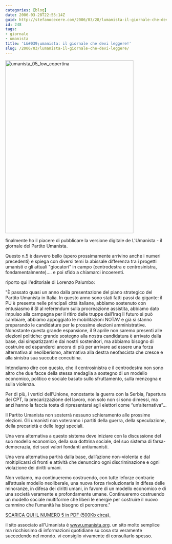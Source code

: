 ```yaml
---
categories: [blog]
date: 2006-03-28T22:55:14Z
guid: http://stefanocecere.com/2006/03/28/lumanista-il-giornale-che-devi-leggere/
id: 248
tags:
- giornale
- umanista
title: 'L&#039;umanista: il giornale che devi leggere!'
slug: /2006/03/lumanista-il-giornale-che-devi-leggere/
---
```


[<img class="alignnone size-full wp-image-5480" alt="umanista_05_low_copertina" src="http://stefanocecere.com/wp-content/uploads/sites/3/2006/03/umanista_05_low_copertina.jpg" width="400" height="538" srcset="http://stefanocecere.com/wp-content/uploads/sites/3/2006/03/umanista_05_low_copertina.jpg 400w, http://stefanocecere.com/wp-content/uploads/sites/3/2006/03/umanista_05_low_copertina-223x300.jpg 223w" sizes="(max-width: 400px) 100vw, 400px" />](http://stefanocecere.com/wp-content/uploads/sites/3/2006/03/umanista_05_low.pdf)

finalmente ho il piacere di pubblicare la versione digitale de L'Umanista - il giornale del Partito Umanista.
  
Questo n.5 è davvero bello (spero prossimamente arrivino anche i numeri precedenti) e spiega con diversi temi la abissale differenza tra i progetti umanisti e gli attuali "giocatori" in campo (centrodestra e centrosinistra, fondamentalmente)…. e poi sfido a chiamarci incoerenti.

riporto qui l'editoriale di Lorenzo Palumbo:
  
"È passato quasi un anno dalla presentazione del piano strategico del Partito Umanista in Italia. In questo anno sono stati fatti passi da gigante: il PU è presente nelle principali città italiane, abbiamo sostenuto con entusiasmo il SI al referendum sulla procreazione assistita, abbiamo dato impulso alla campagna per il ritiro delle truppe dall’Iraq Il futuro si può cambiare, abbiamo appoggiato le mobilitazioni NOTAV e già si stanno preparando le candidature per le prossime elezioni amministrative. Nonostante questa grande espansione, il 9 aprile non saremo presenti alle elezioni politiche: grande sostegno alla nostra candidatura è arrivato dalla base, dai simpatizzanti e dai nostri sostenitori, ma abbiamo bisogno di costruire ed espanderci ancora di più per arrivare ad essere una forza alternativa al neoliberismo, alternativa alla destra neofascista che cresce e alla sinistra sua succube concubina.
  
Intendiamo dire con questo, che il centrosinistra e il centrodestra non sono altro che due facce della stessa medaglia a sostegno di un modello economico, politico e sociale basato sullo sfruttamento, sulla menzogna e sulla violenza.
  
Per di più, i vertici dell’Unione, nonostante la guerra con la Serbia, l’apertura dei CPT, la precarizzazione del lavoro, non solo non si sono dimessi, ma anzi hanno la faccia tosta di ripresentarsi agli elettori come “un’alternativa”…
  
Il Partito Umanista non sosterrà nessuno schieramento alle prossime elezioni. Gli umanisti non voteranno i partiti della guerra, della speculazione, della precarietà e delle leggi speciali.
  
Una vera alternativa a questo sistema deve iniziare con la discussione del suo modello economico, della sua dottrina sociale, del suo sistema di farsa-democrazia, dei suoi valori fondanti antiumanisti.
  
Una vera alternativa partirà dalla base, dall’azione non-violenta e dal moltiplicarsi di fronti e attività che denuncino ogni discriminazione e ogni violazione dei diritti umani.
  
Non votiamo, ma continueremo costruendo, con tutte leforze contrarie all’attuale modello neoliberale, una nuova forza rivoluzionaria in difesa delle minoranze, in difesa dei diritti umani, in favore di un modello economico e di una società veramente e profondamente umane. Continueremo costruendo un modello sociale multiforme che liberi le energie per costruire il nuovo cammino che l’umanità ha bisogno di percorrere."

[SCARICA QUI IL NUMERO 5 in PDF (500Kb circa).](/wp-content/umanista_05_low.pdf "")
  
il sito associato all'Umanista è <a href="www.umanista.org" target="_blank">www.umanista.org</a>. un sito molto semplice ma ricchissimo di informazioni quotidiane su cosa sta veramente succedendo nel mondo. vi consiglio vivamente di consultarlo spesso.